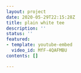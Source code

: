 ```yaml
---
layout: project
date: 2020-05-29T22:15:28Z
title: plain white tee
description: ''
status: ''
featured:
- template: youtube-embed
  video_id: MfF-4QAFMBU
contents: []

---
```

